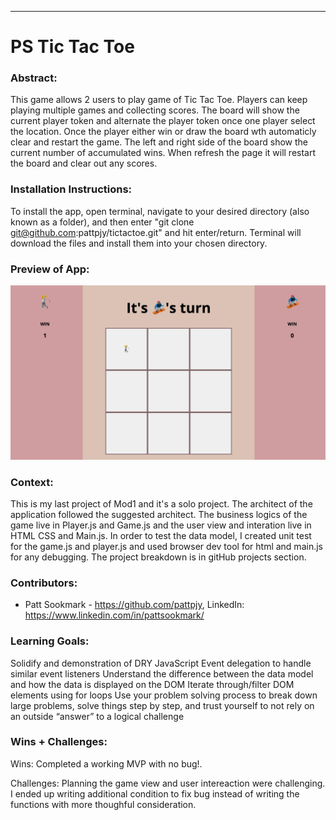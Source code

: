 
______________________________________________________  

# PS Tic Tac Toe 

### Abstract:
This game allows 2 users to play game of Tic Tac Toe. Players can keep playing multiple games and collecting scores. The board will show the current player token and alternate the player token once one player select the location. Once the player either win or draw the board wth automaticly clear and restart the game. The left and right side of the board show the current number of accumulated wins. When refresh the page it will restart the board and clear out any scores. 


### Installation Instructions:

To install the app, open terminal, navigate to your desired directory (also known as a folder), and then enter "git clone git@github.com:pattpjy/tictactoe.git" and hit enter/return. Terminal will download the files and install them into your chosen directory. 

### Preview of App:

<img alt="TicTacToe Screenshot" src="asset/TicTacToe.png">

### Context:

This is my last project of Mod1 and it's a solo project. The architect of the application followed the suggested architect. The business logics of the game live in Player.js and Game.js and the user view and interation live in HTML CSS and Main.js. In order to test the data model, I created unit test for the game.js and player.js and used browser dev tool for html and main.js for any debugging. The project breakdown is in gitHub projects section. 


### Contributors:
- Patt Sookmark - https://github.com/pattpjy, LinkedIn: https://www.linkedin.com/in/pattsookmark/


### Learning Goals:

Solidify and demonstration of DRY JavaScript
Event delegation to handle similar event listeners
Understand the difference between the data model and how the data is displayed on the DOM
Iterate through/filter DOM elements using for loops
Use your problem solving process to break down large problems, solve things step by step, and trust yourself to not rely on an outside “answer” to a logical challenge

### Wins + Challenges:

Wins: Completed a working MVP with no bug!. 

Challenges: Planning the game view and user intereaction were challenging. I ended up writing additional condition to fix bug instead of writing the functions with more thoughful consideration. 

